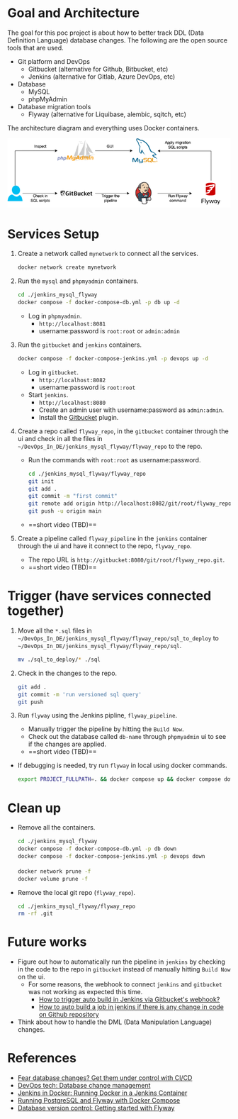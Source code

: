
# Goal and Architecture
The goal for this poc project is about how to better track DDL (Data Definition Language) database changes. The following are the open source tools that are used.
* Git platform and DevOps
    * Gitbucket (alternative for Github, Bitbucket, etc)
    * Jenkins (alternative for Gitlab, Azure DevOps, etc)
* Database
    * MySQL 
    * phpMyAdmin 
* Database migration tools
    * Flyway (alternative for Liquibase, alembic, sqitch, etc)

The architecture diagram and everything uses Docker containers.
<p align="center">
<img src="img/jenkins_mysql_flyway.png" width="600" title="architecture_diagram">
</p>

# Services Setup
1. Create a network called `mynetwork` to connect all the services.
    ```sh
    docker network create mynetwork
    ```

2. Run the `mysql` and `phpmyadmin` containers.
    ```sh
    cd ./jenkins_mysql_flyway
    docker compose -f docker-compose-db.yml -p db up -d
    ```
    * Log in `phpmyadmin`.
        * `http://localhost:8081`
        * username:password is `root:root` or `admin:admin`

3. Run the `gitbucket` and `jenkins` containers.
    ```sh
    docker compose -f docker-compose-jenkins.yml -p devops up -d
    ```
    * Log in `gitbucket`.
        * `http://localhost:8082`
        * username:password is `root:root`
    * Start `jenkins`.
        * `http://localhost:8080`
        * Create an admin user with username:password as `admin:admin`.
        * Install the [Gitbucket](https://plugins.jenkins.io/gitbucket/) plugin.

4. Create a repo called `flyway_repo`, in the `gitbucket` container through the ui and check in all the files in `~/DevOps_In_DE/jenkins_mysql_flyway/flyway_repo` to the repo.
    * Run the commands with `root:root` as username:password.
        ```sh
        cd ./jenkins_mysql_flyway/flyway_repo
        git init
        git add .
        git commit -m "first commit"
        git remote add origin http://localhost:8082/git/root/flyway_repo.git
        git push -u origin main
        ```
    * ==short video (TBD)==

5. Create a pipeline called `flyway_pipeline` in the `jenkins` container through the ui and have it connect to the repo, `flyway_repo`.
    * The repo URL is `http://gitbucket:8080/git/root/flyway_repo.git`.
    * ==short video (TBD)==

# Trigger (have services connected together)
1. Move all the `*.sql` files in `~/DevOps_In_DE/jenkins_mysql_flyway/flyway_repo/sql_to_deploy` to `~/DevOps_In_DE/jenkins_mysql_flyway/flyway_repo/sql`.
    ```sh
    mv ./sql_to_deploy/* ./sql
    ```

2. Check in the changes to the repo.
    ```sh
    git add .
    git commit -m 'run versioned sql query'
    git push
    ```

3. Run `flyway` using the Jenkins pipline, `flyway_pipeline`.
    * Manually trigger the pipeline by hitting the `Build Now`.
    * Check out the database called `db-name` through `phpmyadmin` ui to see if the changes are applied.
    * ==short video (TBD)==

* If debugging is needed, try run `flyway` in local using docker commands.
    ```sh
    export PROJECT_FULLPATH=. && docker compose up && docker compose down
    ```

# Clean up
* Remove all the containers.
    ```sh
    cd ./jenkins_mysql_flyway
    docker compose -f docker-compose-db.yml -p db down
    docker compose -f docker-compose-jenkins.yml -p devops down

    docker network prune -f
    docker volume prune -f
    ```
* Remove the local git repo (`flyway_repo`).
    ```sh
    cd ./jenkins_mysql_flyway/flyway_repo
    rm -rf .git
    ```
# Future works
* Figure out how to automatically run the pipeline in `jenkins` by checking in the code to the repo in `gitbucket` instead of manually hitting `Build Now` on the ui.
    * For some reasons, the webhook to connect `jenkins` and `gitbucket` was not working as expected this time.  
        * [How to trigger auto build in Jenkins via Gitbucket's webhook?](https://stackoverflow.com/questions/49574298/how-to-trigger-auto-build-in-jenkins-via-gitbuckets-webhook)
        * [How to auto build a job in jenkins if there is any change in code on Github repository](https://www.edureka.co/community/49753/auto-build-job-jenkins-there-change-code-github-repository)
* Think about how to handle the DML (Data Manipulation Language) changes.

# References
* [Fear database changes? Get them under control with CI/CD](https://hackernoon.com/database-changes-can-be-scary-how-r1hy2gfe)
* [DevOps tech: Database change management](https://cloud.google.com/architecture/devops/devops-tech-database-change-management)
* [Jenkins in Docker: Running Docker in a Jenkins Container](https://hackmamba.io/blog/2022/04/running-docker-in-a-jenkins-container/)
* [Running PostgreSQL and Flyway with Docker Compose](https://writeitdifferently.com/postgresql/flyway/2020/03/15/running-postgresql-and-flyway-with-docker-compose.html)
* [Database version control: Getting started with Flyway](https://www.red-gate.com/simple-talk/devops/database-devops/database-version-control-getting-started-with-flyway/)
